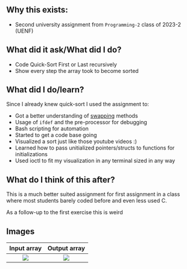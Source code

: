 ## Why this exists:
    
- Second university assignment from `Programming-2` class of 2023-2 (UENF)

## What did it ask/What did I do?

- Code Quick-Sort First or Last recursively
- Show every step the array took to become sorted

## What did I do/learn?

Since I already knew quick-sort I used the assignment to:

- Got a better understanding of [swapping](https://github.com/MintzyG/DevMonoRepo/tree/master/Learning/C/Swap) methods
- Usage of `ifdef` and the pre-processor for debugging
- Bash scripting for automation
- Started to get a code base going
- Visualized a sort just like those youtube videos :)
- Learned how to pass unitialized pointers/structs to functions for initializations
- Used ioctl to fit my visualization in any terminal sized in any way

## What do I think of this after?

This is a much better suited assignment for first assignment in a class where most students barely coded before and even less used C.

As a follow-up to the first exercise this is weird

## Images
| Input array |  Output array |
:-------------------------:|:-------------------------:
![](https://raw.githubusercontent.com/MintzyG/DevMonoRepo/master/Rivera/Sorting-Algs/Quicksort/a.png?token=GHSAT0AAAAAACHLQ7HCOOFMDEZUSMZIANQUZI42SDQ) | ![](https://raw.githubusercontent.com/MintzyG/DevMonoRepo/master/Rivera/Sorting-Algs/Quicksort/b.png?token=GHSAT0AAAAAACHLQ7HDP73YUDSBXIBOUUX4ZI42SNA)
